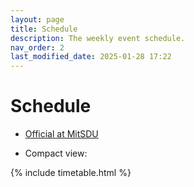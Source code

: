 ```yaml
---
layout: page
title: Schedule
description: The weekly event schedule.
nav_order: 2
last_modified_date: 2025-01-28 17:22
---
```


<!--
# Weekly Schedule

{% for schedule in site.schedules %}
{{ schedule }}
{% endfor %}
-->

# Schedule

- <a href="https://skemaplan.sdu.dk/N400005101/f25" target="_blank">Official at MitSDU</a>

- Compact view:

{% include timetable.html %}
